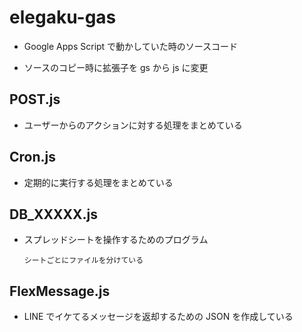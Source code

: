# elegaku-gas

- Google Apps Script で動かしていた時のソースコード

- ソースのコピー時に拡張子を gs から js に変更

## POST.js

- ユーザーからのアクションに対する処理をまとめている

## Cron.js

- 定期的に実行する処理をまとめている

## DB_XXXXX.js

- スプレッドシートを操作するためのプログラム
  ```
  シートごとにファイルを分けている
  ```

## FlexMessage.js

- LINE でイケてるメッセージを返却するための JSON を作成している
